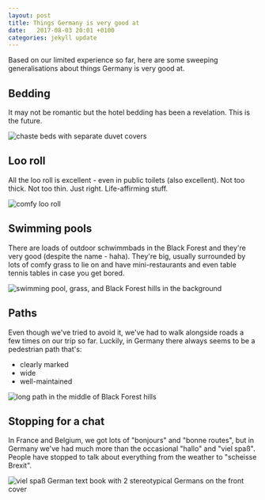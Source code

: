 ```yaml
---
layout: post
title: Things Germany is very good at
date:   2017-08-03 20:01 +0100
categories: jekyll update
---
```


Based on our limited experience so far, here are some sweeping generalisations about things Germany is very good at.

## Bedding

It may not be romantic but the hotel bedding has been a revelation. This is the future.

![chaste beds with separate duvet covers](https://github.com/tombye/trexit/raw/gh-pages/assets/images/german-bedding.jpg)

## Loo roll

All the loo roll is excellent - even in public toilets (also excellent). Not too thick. Not too thin. Just right. Life-affirming stuff.

![comfy loo roll](https://github.com/tombye/trexit/raw/gh-pages/assets/images/excellent-loo-roll.jpg)

## Swimming pools

There are loads of outdoor schwimmbads in the Black Forest and they're very good (despite the name - haha). They're big, usually surrounded by lots of comfy grass to lie on and have mini-restaurants and even table tennis tables in case you get bored. 

![swimming pool, grass, and Black Forest hills in the background](https://github.com/tombye/trexit/raw/gh-pages/assets/images/schwimmbad.jpg)

## Paths

Even though we've tried to avoid it, we've had to walk alongside roads a few times on our trip so far. Luckily, in Germany there always seems to be a pedestrian path that's:

* clearly marked
* wide 
* well-maintained

![long path in the middle of Black Forest hills](https://github.com/tombye/trexit/raw/gh-pages/assets/images/german-walking-path.jpg)

## Stopping for a chat

In France and Belgium, we got lots of "bonjours" and "bonne routes", but in Germany we've had much more than the occasional "hallo" and "viel spaß". People have stopped to talk about everything from the weather to "scheisse Brexit".

![viel spaß German text book with 2 stereotypical Germans on the front cover](https://github.com/tombye/trexit/raw/gh-pages/assets/images/typical-german-people-saying-hello.jpg)
